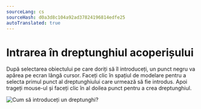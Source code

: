 ```yaml
---
sourceLang: cs
sourceHash: d0a3d8c104a92ad37824196814edfe25
autoTranslated: true
---
```


# Intrarea în dreptunghiul acoperișului

După selectarea obiectului pe care doriți să îl introduceți, un punct negru va apărea pe ecran lângă cursor. Faceți clic în spațiul de modelare pentru a selecta primul punct al dreptunghiului care urmează să fie introdus. Apoi trageți mouse-ul și faceți clic în al doilea punct pentru a crea dreptunghiul.  

![Cum să introduceți un dreptunghi?](img/insertRectangle.gif)
